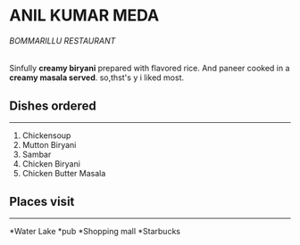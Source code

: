# ANIL KUMAR MEDA
###### BOMMARILLU RESTAURANT
Sinfully **creamy biryani** prepared with flavored rice.
And paneer cooked in a **creamy masala served**.
so,thst's y i liked most.
## Dishes ordered

--------

1. Chickensoup
2. Mutton Biryani
3. Sambar
4. Chicken Biryani
5. Chicken Butter Masala

## Places visit

--------------

*Water Lake
*pub
*Shopping mall
*Starbucks


